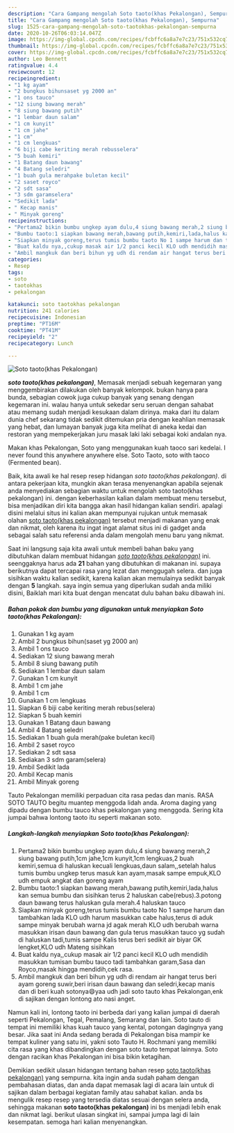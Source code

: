 ```yaml
---
description: "Cara Gampang mengolah Soto taoto(khas Pekalongan), Sempurna"
title: "Cara Gampang mengolah Soto taoto(khas Pekalongan), Sempurna"
slug: 1525-cara-gampang-mengolah-soto-taotokhas-pekalongan-sempurna
date: 2020-10-26T06:03:14.047Z
image: https://img-global.cpcdn.com/recipes/fcbffc6a8a7e7c23/751x532cq70/soto-taotokhas-pekalongan-foto-resep-utama.jpg
thumbnail: https://img-global.cpcdn.com/recipes/fcbffc6a8a7e7c23/751x532cq70/soto-taotokhas-pekalongan-foto-resep-utama.jpg
cover: https://img-global.cpcdn.com/recipes/fcbffc6a8a7e7c23/751x532cq70/soto-taotokhas-pekalongan-foto-resep-utama.jpg
author: Leo Bennett
ratingvalue: 4.4
reviewcount: 12
recipeingredient:
- "1 kg ayam"
- "2 bungkus bihunsaset yg 2000 an"
- "1 ons tauco"
- "12 siung bawang merah"
- "8 siung bawang putih"
- "1 lembar daun salam"
- "1 cm kunyit"
- "1 cm jahe"
- "1 cm"
- "1 cm lengkuas"
- "6 biji cabe keriting merah rebusselera"
- "5 buah kemiri"
- "1 Batang daun bawang"
- "4 Batang seledri"
- "1 buah gula merahpake buletan kecil"
- "2 saset royco"
- "2 sdt sasa"
- "3 sdm garamselera"
- "Sedikit lada"
- " Kecap manis"
- " Minyak goreng"
recipeinstructions:
- "Pertama2 bikin bumbu ungkep ayam dulu,4 siung bawang merah,2 siung bawang putih,1cm jahe,1cm kunyit,1cm lengkuas,2 buah kemiri,semua di haluskan kecuali lengkuas,daun salam,,setelah halus tumis bumbu ungkep terus masuk kan ayam,masak sampe empuk,KLO udh empuk angkat dan goreng ayam"
- "Bumbu taoto:1 siapkan bawang merah,bawang putih,kemiri,lada,halus kan semua bumbu dan sisihkan terus 2 haluskan cabe(rebus).3.potong daun bawang terus haluskan gula merah.4 haluskan tauco"
- "Siapkan minyak goreng,terus tumis bumbu taoto No 1 sampe harum dan tambahkan lada KLO udh harum masukkan cabe halus,terus di aduk sampe minyak berubah warna jd agak merah KLO udh berubah warna masukkan irisan daun bawang dan gula terus masukkan tauco yg sudah di haluskan tadi,tumis sampe Kalis terus beri sedikit air biyar GK lengket,KLO udh Mateng sisihkan"
- "Buat kaldu nya,,cukup masak air 1/2 panci kecil KLO udh mendidih masukkan tumisan bumbu tauco tadi tambahkan garam,Sasa dan Royco,masak hingga mendidih,cek rasa."
- "Ambil mangkuk dan beri bihun yg udh di rendam air hangat terus beri ayam goreng suwir,beri irisan daun bawang dan seledri,kecap manis dan di beri kuah sotonya😄yaa udh jadi soto tauto khas Pekalongan,enk di sajikan dengan lontong ato nasi anget."
categories:
- Resep
tags:
- soto
- taotokhas
- pekalongan

katakunci: soto taotokhas pekalongan 
nutrition: 241 calories
recipecuisine: Indonesian
preptime: "PT16M"
cooktime: "PT41M"
recipeyield: "2"
recipecategory: Lunch

---
```



![Soto taoto(khas Pekalongan)](https://img-global.cpcdn.com/recipes/fcbffc6a8a7e7c23/751x532cq70/soto-taotokhas-pekalongan-foto-resep-utama.jpg)

<b><i>soto taoto(khas pekalongan)</i></b>, Memasak menjadi sebuah kegemaran yang menggembirakan dilakukan oleh banyak kelompok. bukan hanya para bunda, sebagian cowok juga cukup banyak yang senang dengan kegemaran ini. walau hanya untuk sekedar seru seruan dengan sahabat atau memang sudah menjadi kesukaan dalam dirinya. maka dari itu dalam dunia chef sekarang tidak sedikit ditemukan pria dengan keahlian memasak yang hebat, dan lumayan banyak juga kita melihat di aneka kedai dan restoran yang mempekerjakan juru masak laki laki sebagai koki andalan nya.

Makan khas Pekalongan, Soto yang menggunakan kuah taoco sari kedelai. I never found this anywhere anywhere else. Soto Taoto, soto with taoco (Fermented bean).

Baik, kita awali ke hal resep resep hidangan <i>soto taoto(khas pekalongan)</i>. di antara pekerjaan kita, mungkin akan terasa menyenangkan apabila sejenak anda menyediakan sebagian waktu untuk mengolah soto taoto(khas pekalongan) ini. dengan keberhasilan kalian dalam membuat menu tersebut, bisa menjadikan diri kita bangga akan hasil hidangan kalian sendiri. apalagi disini melalui situs ini kalian akan mempunyai rujukan untuk memasak olahan <u>soto taoto(khas pekalongan)</u> tersebut menjadi makanan yang enak dan nikmat, oleh karena itu ingat ingat alamat situs ini di gadget anda sebagai salah satu referensi anda dalam mengolah menu baru yang nikmat.


Saat ini langsung saja kita awali untuk membeli bahan baku yang dibutuhkan dalam membuat hidangan <u><i>soto taoto(khas pekalongan)</i></u> ini. seenggaknya harus ada <b>21</b> bahan yang dibutuhkan di makanan ini. supaya berikutnya dapat tercapai rasa yang lezat dan menggugah selera. dan juga sisihkan waktu kalian sedikit, karena kalian akan memulainya sedikit banyak dengan <b>5</b> langkah. saya ingin semua yang diperlukan sudah anda miliki disini, Baiklah mari kita buat dengan mencatat dulu bahan baku dibawah ini.

<!--inarticleads1-->

##### Bahan pokok dan bumbu yang digunakan untuk menyiapkan Soto taoto(khas Pekalongan):

1. Gunakan 1 kg ayam
1. Ambil 2 bungkus bihun(saset yg 2000 an)
1. Ambil 1 ons tauco
1. Sediakan 12 siung bawang merah
1. Ambil 8 siung bawang putih
1. Sediakan 1 lembar daun salam
1. Gunakan 1 cm kunyit
1. Ambil 1 cm jahe
1. Ambil 1 cm
1. Gunakan 1 cm lengkuas
1. Siapkan 6 biji cabe keriting merah rebus(selera)
1. Siapkan 5 buah kemiri
1. Gunakan 1 Batang daun bawang
1. Ambil 4 Batang seledri
1. Sediakan 1 buah gula merah(pake buletan kecil)
1. Ambil 2 saset royco
1. Sediakan 2 sdt sasa
1. Sediakan 3 sdm garam(selera)
1. Ambil Sedikit lada
1. Ambil  Kecap manis
1. Ambil  Minyak goreng


Tauto Pekalongan memiliki perpaduan cita rasa pedas dan manis. RASA SOTO TAUTO begitu muantep menggoda lidah anda. Aroma daging yang dipadu dengan bumbu tauco khas pekalongan yang menggoda. Sering kita jumpai bahwa lontong taoto itu seperti makanan soto. 

<!--inarticleads2-->

##### Langkah-langkah menyiapkan Soto taoto(khas Pekalongan):

1. Pertama2 bikin bumbu ungkep ayam dulu,4 siung bawang merah,2 siung bawang putih,1cm jahe,1cm kunyit,1cm lengkuas,2 buah kemiri,semua di haluskan kecuali lengkuas,daun salam,,setelah halus tumis bumbu ungkep terus masuk kan ayam,masak sampe empuk,KLO udh empuk angkat dan goreng ayam
1. Bumbu taoto:1 siapkan bawang merah,bawang putih,kemiri,lada,halus kan semua bumbu dan sisihkan terus 2 haluskan cabe(rebus).3.potong daun bawang terus haluskan gula merah.4 haluskan tauco
1. Siapkan minyak goreng,terus tumis bumbu taoto No 1 sampe harum dan tambahkan lada KLO udh harum masukkan cabe halus,terus di aduk sampe minyak berubah warna jd agak merah KLO udh berubah warna masukkan irisan daun bawang dan gula terus masukkan tauco yg sudah di haluskan tadi,tumis sampe Kalis terus beri sedikit air biyar GK lengket,KLO udh Mateng sisihkan
1. Buat kaldu nya,,cukup masak air 1/2 panci kecil KLO udh mendidih masukkan tumisan bumbu tauco tadi tambahkan garam,Sasa dan Royco,masak hingga mendidih,cek rasa.
1. Ambil mangkuk dan beri bihun yg udh di rendam air hangat terus beri ayam goreng suwir,beri irisan daun bawang dan seledri,kecap manis dan di beri kuah sotonya😄yaa udh jadi soto tauto khas Pekalongan,enk di sajikan dengan lontong ato nasi anget.


Namun kali ini, lontong taoto ini berbeda dari yang kalian jumpai di daerah seperti Pekalongan, Tegal, Pemalang, Semarang dan lain. Soto tauto di tempat ini memiliki khas kuah tauco yang kental, potongan dagingnya yang besar. Jika saat ini Anda sedang berada di Pekalongan bisa mampir ke tempat kuliner yang satu ini, yakni soto Tauto H. Rochmani yang memiliki cita rasa yang khas dibandingkan dengan soto tauto tempat lainnya. Soto dengan racikan khas Pekalongan ini bisa bikin ketagihan. 

Demikian sedikit ulasan hidangan tentang bahan resep <u>soto taoto(khas pekalongan)</u> yang sempurna. kita ingin anda sudah paham dengan pembahasan diatas, dan anda dapat memasak lagi di acara lain untuk di sajikan dalam berbagai kegiatan family atau sahabat kalian. anda bs mengulik resep resep yang tersedia diatas sesuai dengan selera anda, sehingga makanan <b>soto taoto(khas pekalongan)</b> ini bs menjadi lebih enak dan nikmat lagi. berikut ulasan singkat ini, sampai jumpa lagi di lain kesempatan. semoga hari kalian menyenangkan.
